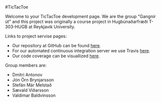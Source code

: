 #TicTacToe
 
Welcome to your TicTacToe development page. We are the group "Gangnir út" and this project was originally a course project in Hugbúnaðarfræði T-303-HUGB at Reykjavik University.

Links to project servise pages:
* Our repository at GitHub can be found [here](https://github.com/GengnirUt/tictactoe). 
* For our automated continuous integration server we use Travis [here](https://travis-ci.org/GengnirUt/tictactoe). 
* Our code coverage can be visuallized [here](https://codecov.io/gh/GengnirUt/tictactoe). 

Group members are:
* Dmitri Antonov
* Jón Örn Brynjarsson
* Stefán Már Melstað
* Sævald Viðarsson
* Valdimar Baldvinsson

